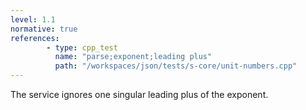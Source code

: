 ```yaml
---
level: 1.1
normative: true
references:
        - type: cpp_test
          name: "parse;exponent;leading plus"
          path: "/workspaces/json/tests/s-core/unit-numbers.cpp"
---
```


The service ignores one singular leading plus of the exponent.